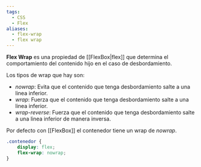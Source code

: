 ```yaml
---
tags:
  - CSS
  - Flex
aliases:
  - flex-wrap
  - flex wrap
---
```

**Flex Wrap** es una propiedad de [[FlexBox|flex]] que determina el comportamiento del contenido hijo en el caso de desbordamiento.

Los tipos de wrap que hay son:
- *nowrap*: Evita que el contenido que tenga desbordamiento salte a una linea inferior.
- *wrap*: Fuerza que el contenido que tenga desbordamiento salte a una linea inferior.
- *wrap-reverse*: Fuerza que el contenido que tenga desbordamiento salte a una linea inferior de manera inversa.

Por defecto con [[FlexBox]] el contenedor tiene un wrap de *nowrap*.
```css
.contenedor {
	display: flex;
	flex-wrap: nowrap;
}
```
